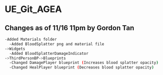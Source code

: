 # UE_Git_AGEA

## Changes as of 11/16 11pm by Gordon Tan
```bash
-Added Materials folder
  -Added BloodSplatter png and material file
->Widgets
  -Added BloodSplatterDamageIndicator
->ThirdPersonBP->Blueprints
  -Changed DamagePlayer blueprint (Increases blood splatter opacity)
  -Changed HealPlayer blueprint (Decreases blood splatter opacity)
```
